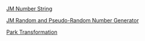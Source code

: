 [JM Number String](../All/jm_nstr)

[JM Random and Pseudo-Random Number Generator](../All/jm_prng)

[Park Transformation](../All/ParkTransformation)
